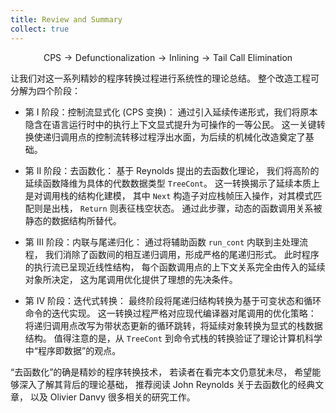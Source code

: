 ```yaml
---
title: Review and Summary
collect: true
---
```


$$ \text{CPS} \to \text{Defunctionalization} \to \text{Inlining} \to \text{Tail Call Elimination} $$

让我们对这一系列精妙的程序转换过程进行系统性的理论总结。
整个改造工程可分解为四个阶段：

- 第 Ⅰ 阶段：控制流显式化 (CPS 变换)：
  通过引入延续传递形式，我们将原本隐含在语言运行时中的执行上下文显式提升为可操作的一等公民。
  这一关键转换使递归调用点的控制流转移过程浮出水面，为后续的机械化改造奠定了基础。

- 第 Ⅱ 阶段：去函数化：
  基于 Reynolds 提出的去函数化理论，
  我们将高阶的延续函数降维为具体的代数数据类型 `TreeCont`。
  这一转换揭示了延续本质上是对调用栈的结构化建模，
  其中 `Next` 构造子对应栈帧压入操作，对其模式匹配则是出栈，
  `Return` 则表征栈空状态。
  通过此步骤，动态的函数调用关系被静态的数据结构所替代。

- 第 Ⅲ 阶段：内联与尾递归化：
  通过将辅助函数 `run_cont` 内联到主处理流程，
  我们消除了函数间的相互递归调用，形成严格的尾递归形式。
  此时程序的执行流已呈现近线性结构，
  每个函数调用点的上下文关系完全由传入的延续对象所决定，
  这为尾调用优化提供了理想的先决条件。

- 第 Ⅳ 阶段：迭代式转换：
  最终阶段将尾递归结构转换为基于可变状态和循环命令的迭代实现。
  这一转换过程严格对应现代编译器对尾调用的优化策略：
  将递归调用点改写为带状态更新的循环跳转，将延续对象转换为显式的栈数据结构。
  值得注意的是，从 `TreeCont` 到命令式栈的转换验证了理论计算机科学中“程序即数据”的观点。

“去函数化”的确是精妙的程序转换技术，
若读者在看完本文仍意犹未尽，
希望能够深入了解其背后的理论基础，
推荐阅读 John Reynolds 关于去函数化的经典文章，
以及 Olivier Danvy 很多相关的研究工作。
